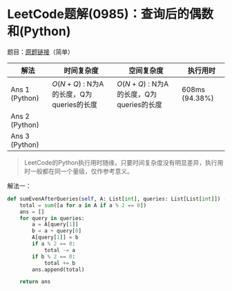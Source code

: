 # LeetCode题解(0985)：查询后的偶数和(Python)

题目：[原题链接](https://leetcode-cn.com/problems/sum-of-even-numbers-after-queries/)（简单）

| 解法           | 时间复杂度                              | 空间复杂度                              | 执行用时       |
| -------------- | --------------------------------------- | --------------------------------------- | -------------- |
| Ans 1 (Python) | $O(N+Q)$ : N为A的长度，Q为queries的长度 | $O(N+Q)$ : N为A的长度，Q为queries的长度 | 608ms (94.38%) |
| Ans 2 (Python) |                                         |                                         |                |
| Ans 3 (Python) |                                         |                                         |                |

>  LeetCode的Python执行用时随缘，只要时间复杂度没有明显差异，执行用时一般都在同一个量级，仅作参考意义。

解法一：

```python
def sumEvenAfterQueries(self, A: List[int], queries: List[List[int]]) -> List[int]:
    total = sum([a for a in A if a % 2 == 0])
    ans = []
    for query in queries:
        a = A[query[1]]
        b = a + query[0]
        A[query[1]] = b
        if a % 2 == 0:
            total -= a
        if b % 2 == 0:
            total += b
        ans.append(total)

    return ans
```